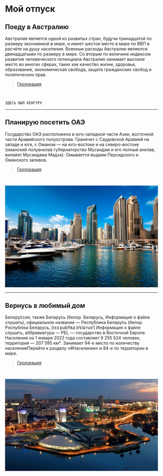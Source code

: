# Мой отпуск

## Поеду в **Австралию**

Австралия является одной из развитых стран, будучи тринадцатой по размеру экономикой в мире, и имеет шестое место в мире по ВВП в расчёте на душу населения. Военные расходы Австралии являются двенадцатыми по размеру в мире. Со вторым по величине индексом развития человеческого потенциала Австралия занимает высокое место во многих сферах, таких как качество жизни, здоровье, образование, экономическая свобода, защита гражданских свобод и политических прав.

>[Геолокация](https://yandex.by/maps/?ll=116.164042%2C-35.237191&mode=search&ol=geo&ouri=ymapsbm1%3A%2F%2Fgeo%3Fdata%3DCgoyMjM5MzQzODE4EglBdXN0cmFsaWEiCg2fywVDFeaOzcE%3D&z=3.7)

<br>

```
ЗДЕСЬ БЫЛ КЕНГУРУ
```
____

## Планирую посетить **ОАЭ**
Государство ОАЭ расположено в юго-западной части Азии, восточной части Аравийского полуострова. Граничит с Саудовской Аравией на западе и юге, с Оманом — на юго-востоке и на северо-востоке (оманский полуанклав губернаторство Мусандам и его полный анклав, вилайет Мусандама Мадха). Омывается водами Персидского и Оманского заливов.

>[Геолокация](https://yandex.by/maps/?ll=54.035798%2C24.388821&mode=search&ol=geo&ouri=ymapsbm1%3A%2F%2Fgeo%3Fdata%3DCgoxNTIwMDA1NDExEi7Yp9mE2KXZhdin2LHYp9iqINin2YTYudix2KjZitipINin2YTZhdiq2K3Yr9ipIgoNdTpYQhVv0rxB&z=7.79)

<br>

![ОАЭ](oae.jpg)

___

## Вернусь в любимый **_дом_**
Белору́ссия, также Белару́сь (белор. Беларусь,  Информация о файле слушать), официальное название — Респу́блика Белару́сь (белор. Рэспубліка Беларусь, [rɛsˈpublʲika bʲɛlaˈrusʲ] Информация о файле слушать, аббревиатура — РБ), — государство в Восточной Европе. Население на 1 января 2022 года составляет 9 255 524 человек, территория — 207 595 км². Занимает 94-е место по количеству населенияПерейти к разделу «#Население» и 84-е по территории в мире.

>[Геолокация](https://yandex.by/maps/?ll=27.701393%2C52.858248&z=7)

<br>

![Беларусь](rb.jpg)

